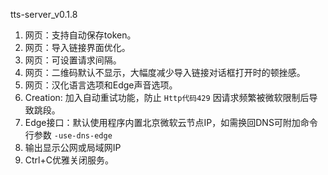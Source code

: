 tts-server_v0.1.8

1. 网页：支持自动保存token。
2. 网页：导入链接界面优化。
3. 网页：可设置请求间隔。
4. 网页：二维码默认不显示，大幅度减少导入链接对话框打开时的顿挫感。
5. 网页：汉化语言选项和Edge声音选项。
6. Creation: 加入自动重试功能，防止 `Http代码429` 因请求频繁被微软限制后导致跳段。
7. Edge接口：默认使用程序内置北京微软云节点IP，如需换回DNS可附加命令行参数 `-use-dns-edge`
8. 输出显示公网或局域网IP
9. Ctrl+C优雅关闭服务。
